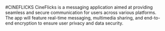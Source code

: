 #CINEFLICKS
CineFlicks is a messaging application aimed at providing seamless and secure communication for users across various platforms. The app will feature real-time messaging, multimedia sharing, and end-to-end encryption to ensure user privacy and data security.
